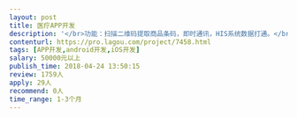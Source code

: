```yaml
---                
layout: post       
title: 医疗APP开发           
description: '</br>功能：扫描二维码提取商品条码，即时通讯，HIS系统数据打通。</br>开发要求：后台使用Java语言开发，前端原生开发。</br>可参考：药师帮</br>'     
contenturl: https://pro.lagou.com/project/7458.html      
tags: [APP开发,android开发,iOS开发]            
salary: 50000元以上          
publish_time: 2018-04-24 13:50:15         
review: 1759人                   
apply: 29人                   
recommend: 0人                   
time_range: 1-3个月              
---                 
```

